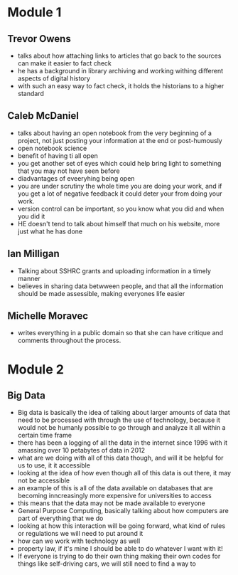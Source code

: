 
# Module 1

## Trevor Owens
- talks about how attaching links to articles that go back to the sources can make it easier to fact check
- he has a background in library archiving and working withing different aspects of digital history
- with such an easy way to fact check, it holds the historians to a higher standard
## Caleb McDaniel
- talks about having an open notebook from the very beginning of a project, not just posting your information at the end or post-humously
- open notebook science
- benefit of having ti all open
- you get another set of eyes which could help bring light to something that you may not have seen before
-  diadvantages of eveeryhing being open
- you are under scrutiny the whole time you are doing your work, and if you get a lot of negative feedback it could deter your from doing your work. 
- version control can be important, so you know what you did and when you did it
- HE doesn't tend to talk about himself that much on his website, more just what he has done
## Ian Milligan
- Talking about SSHRC grants and uploading information in a timely manner
- believes in sharing data betwween people, and that all the information should be made assessible, making everyones life easier
## Michelle Moravec 
- writes everything in a public domain so that she can have critique and comments throughout the process. 

# Module 2

## Big Data
- Big data is basically the idea of talking about larger amounts of data that need to be processed with through the use of technology, because it would not be humanly possible to go through and analyze it all within a certain time frame
- there has been a logging of all the data in the internet since 1996 with it amassing over 10 petabytes of data in 2012
- what are we doing with all of this data though, and will it be helpful for us to use, it it accessible
-  looking at the idea of how even though all of this data is out there, it may not be accessible
- an example of this is all of the data available on databases that are becoming inncreasingly more expensive for universities to access
-  this means that the data may not be made available to everyone
- General Purpose Computing, basically talking about how computers are part of everything that we do
- looking at how this interaction will be going forward, what kind of rules or regulations we will need to put around it
- how can we work with technology as well
- property law, if it's mine I should be able to do whatever I want with it!
- If everyone is trying to do their own thing making their own codes for things like self-driving cars, we will still need to find a way to 
